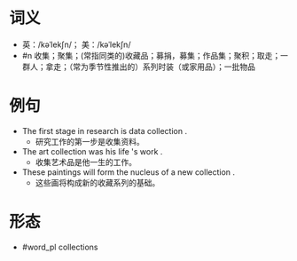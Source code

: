 # 词义
- 英：/kəˈlekʃn/； 美：/kəˈlekʃn/
- #n 收集；聚集；(常指同类的)收藏品；募捐，募集；作品集；聚积；取走；一群人；拿走；（常为季节性推出的）系列时装（或家用品）；一批物品
# 例句
- The first stage in research is data collection .
	- 研究工作的第一步是收集资料。
- The art collection was his life 's work .
	- 收集艺术品是他一生的工作。
- These paintings will form the nucleus of a new collection .
	- 这些画将构成新的收藏系列的基础。
# 形态
- #word_pl collections
